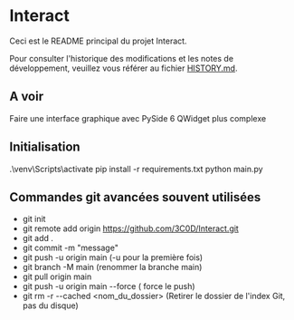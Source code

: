 # Interact

Ceci est le README principal du projet Interact.

Pour consulter l'historique des modifications et les notes de développement, veuillez vous référer au fichier [HISTORY.md](HISTORY.md).

## A voir

Faire une interface graphique avec PySide 6
QWidget plus complexe

## Initialisation

.\venv\Scripts\activate
pip install -r requirements.txt
python main.py


## Commandes git avancées souvent utilisées

- git init
- git remote add origin https://github.com/3C0D/Interact.git
- git add .
- git commit -m "message"
- git push -u origin main (-u pour la première fois)
- git branch -M main (renommer la branche main)
- git pull origin main
- git push -u origin main --force ( force le push)
- git rm -r --cached <nom_du_dossier> (Retirer le dossier de l'index Git, pas du disque)


